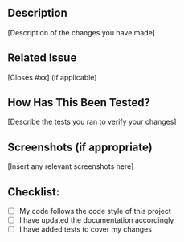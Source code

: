 ## Description

[Description of the changes you have made]

## Related Issue

[Closes #xx] (if applicable)

## How Has This Been Tested?

[Describe the tests you ran to verify your changes]

## Screenshots (if appropriate)

[Insert any relevant screenshots here]

## Checklist:

-   [ ] My code follows the code style of this project
-   [ ] I have updated the documentation accordingly
-   [ ] I have added tests to cover my changes
